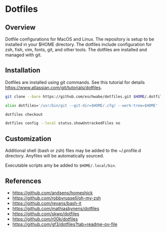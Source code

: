 # Dotfiles

## Overview
Dotfile configurations for MacOS and Linux. The repository is setup to be installed in your $HOME directory. The dotfiles
include configuration for zsh, fish, vim, fonts, git, and other tools. The dotfiles are installed and managed with git.

## Installation
Dotfiles are installed using git commands. See this tutorial for details https://www.atlassian.com/git/tutorials/dotfiles.

```bash
git clone --bare https://github.com/eschwabe/dotfiles.git $HOME/.dotfiles

alias dotfiles='/usr/bin/git --git-dir=$HOME/.cfg/ --work-tree=$HOME'

dotfiles checkout

dotfiles config --local status.showUntrackedFiles no
```

## Customization
Additional shell (bash or zsh) files may be added to the ~/.profile.d directory. Anyfiles will be automatically sourced.

Executable scripts amy be added to `$HOME/.local/bin`.

## References
* https://github.com/andsens/homeshick
* https://github.com/robbyrussell/oh-my-zsh
* https://github.com/revans/bash-it
* https://github.com/mathiasbynens/dotfiles
* https://github.com/skwp/dotfiles
* https://github.com/r00k/dotfiles
* https://github.com/gf3/dotfiles?tab=readme-ov-file
